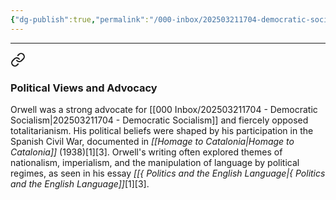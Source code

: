 ```yaml
---
{"dg-publish":true,"permalink":"/000-inbox/202503211704-democratic-socialism/","created":"2025-03-21T17:04:07.000-04:00","updated":"2025-03-21T17:04:47.000-04:00"}
---
```


---


<div class="transclusion internal-embed is-loaded"><a class="markdown-embed-link" href="/and-george-orwell/#political-views-and-advocacy" aria-label="Open link"><svg xmlns="http://www.w3.org/2000/svg" width="24" height="24" viewBox="0 0 24 24" fill="none" stroke="currentColor" stroke-width="2" stroke-linecap="round" stroke-linejoin="round" class="svg-icon lucide-link"><path d="M10 13a5 5 0 0 0 7.54.54l3-3a5 5 0 0 0-7.07-7.07l-1.72 1.71"></path><path d="M14 11a5 5 0 0 0-7.54-.54l-3 3a5 5 0 0 0 7.07 7.07l1.71-1.71"></path></svg></a><div class="markdown-embed">



### Political Views and Advocacy
Orwell was a strong advocate for [[000 Inbox/202503211704 - Democratic Socialism\|202503211704 - Democratic Socialism]] and fiercely opposed totalitarianism. His political beliefs were shaped by his participation in the Spanish Civil War, documented in *[[Homage to Catalonia\|Homage to Catalonia]]* (1938)[1][3]. Orwell's writing often explored themes of nationalism, imperialism, and the manipulation of language by political regimes, as seen in his essay *[[{ Politics and the English Language\|{ Politics and the English Language]]*[1][3].


</div></div>
